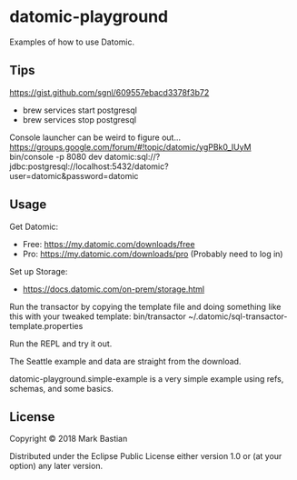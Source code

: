 # datomic-playground

Examples of how to use Datomic.

## Tips
https://gist.github.com/sgnl/609557ebacd3378f3b72
* brew services start postgresql
* brew services stop postgresql

Console launcher can be weird to figure out...
https://groups.google.com/forum/#!topic/datomic/ygPBk0_IUyM
bin/console -p 8080 dev datomic:sql://\?jdbc:postgresql://localhost:5432/datomic\?user=datomic\&password=datomic

## Usage

Get Datomic:
* Free: https://my.datomic.com/downloads/free
* Pro: https://my.datomic.com/downloads/pro (Probably need to log in)

Set up Storage:
* https://docs.datomic.com/on-prem/storage.html

Run the transactor by copying the template file and doing something like this with your tweaked template:
bin/transactor ~/.datomic/sql-transactor-template.properties

Run the REPL and try it out. 

The Seattle example and data are straight from the download.

datomic-playground.simple-example is a very simple example using refs, schemas, and some basics.

## License

Copyright © 2018 Mark Bastian

Distributed under the Eclipse Public License either version 1.0 or (at
your option) any later version.
